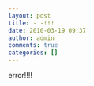 ```yaml
---
layout: post
title: - -!!!
date: 2010-03-19 09:37
author: admin
comments: true
categories: []
---
```

error!!!!
